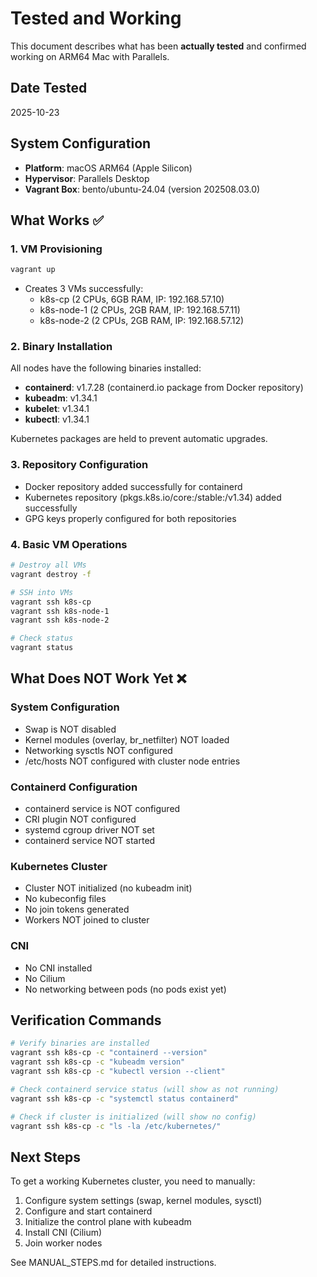 # Tested and Working

This document describes what has been **actually tested** and confirmed working on ARM64 Mac with Parallels.

## Date Tested
2025-10-23

## System Configuration
- **Platform**: macOS ARM64 (Apple Silicon)
- **Hypervisor**: Parallels Desktop
- **Vagrant Box**: bento/ubuntu-24.04 (version 202508.03.0)

## What Works ✅

### 1. VM Provisioning
```bash
vagrant up
```
- Creates 3 VMs successfully:
  - k8s-cp (2 CPUs, 6GB RAM, IP: 192.168.57.10)
  - k8s-node-1 (2 CPUs, 2GB RAM, IP: 192.168.57.11)
  - k8s-node-2 (2 CPUs, 2GB RAM, IP: 192.168.57.12)

### 2. Binary Installation
All nodes have the following binaries installed:
- **containerd**: v1.7.28 (containerd.io package from Docker repository)
- **kubeadm**: v1.34.1
- **kubelet**: v1.34.1
- **kubectl**: v1.34.1

Kubernetes packages are held to prevent automatic upgrades.

### 3. Repository Configuration
- Docker repository added successfully for containerd
- Kubernetes repository (pkgs.k8s.io/core:/stable:/v1.34) added successfully
- GPG keys properly configured for both repositories

### 4. Basic VM Operations
```bash
# Destroy all VMs
vagrant destroy -f

# SSH into VMs
vagrant ssh k8s-cp
vagrant ssh k8s-node-1
vagrant ssh k8s-node-2

# Check status
vagrant status
```

## What Does NOT Work Yet ❌

### System Configuration
- Swap is NOT disabled
- Kernel modules (overlay, br_netfilter) NOT loaded
- Networking sysctls NOT configured
- /etc/hosts NOT configured with cluster node entries

### Containerd Configuration
- containerd service is NOT configured
- CRI plugin NOT configured
- systemd cgroup driver NOT set
- containerd service NOT started

### Kubernetes Cluster
- Cluster NOT initialized (no kubeadm init)
- No kubeconfig files
- No join tokens generated
- Workers NOT joined to cluster

### CNI
- No CNI installed
- No Cilium
- No networking between pods (no pods exist yet)

## Verification Commands

```bash
# Verify binaries are installed
vagrant ssh k8s-cp -c "containerd --version"
vagrant ssh k8s-cp -c "kubeadm version"
vagrant ssh k8s-cp -c "kubectl version --client"

# Check containerd service status (will show as not running)
vagrant ssh k8s-cp -c "systemctl status containerd"

# Check if cluster is initialized (will show no config)
vagrant ssh k8s-cp -c "ls -la /etc/kubernetes/"
```

## Next Steps

To get a working Kubernetes cluster, you need to manually:
1. Configure system settings (swap, kernel modules, sysctl)
2. Configure and start containerd
3. Initialize the control plane with kubeadm
4. Install CNI (Cilium)
5. Join worker nodes

See MANUAL_STEPS.md for detailed instructions.
